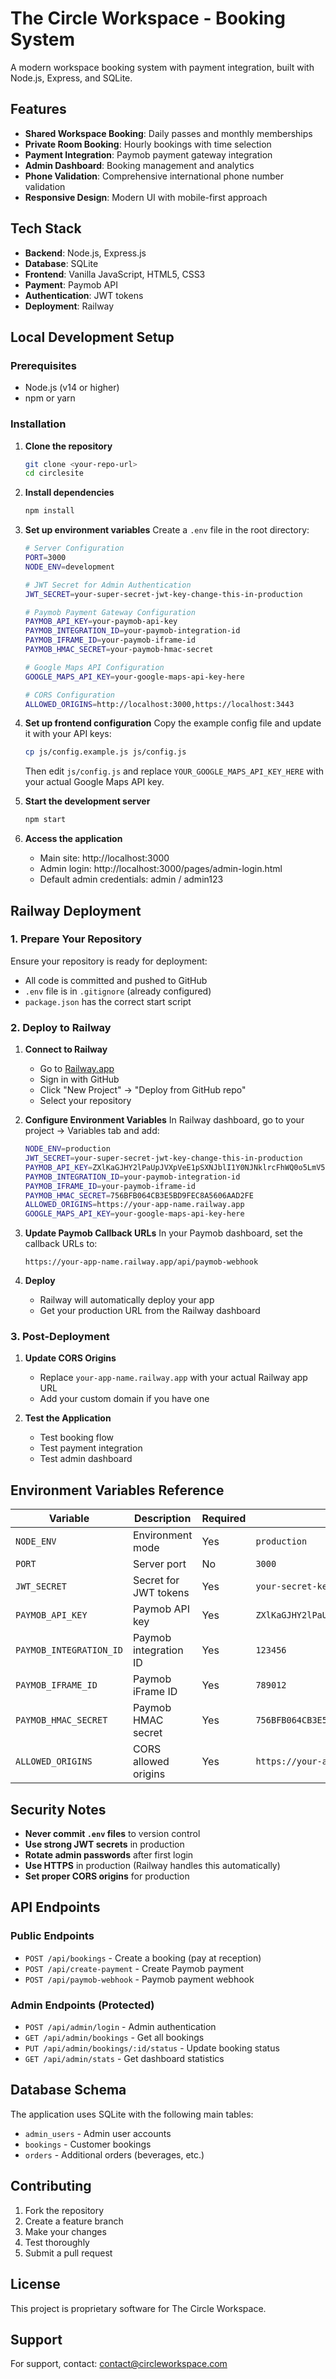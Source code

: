 # The Circle Workspace - Booking System

A modern workspace booking system with payment integration, built with Node.js, Express, and SQLite.

## Features

- **Shared Workspace Booking**: Daily passes and monthly memberships
- **Private Room Booking**: Hourly bookings with time selection
- **Payment Integration**: Paymob payment gateway integration
- **Admin Dashboard**: Booking management and analytics
- **Phone Validation**: Comprehensive international phone number validation
- **Responsive Design**: Modern UI with mobile-first approach

## Tech Stack

- **Backend**: Node.js, Express.js
- **Database**: SQLite
- **Frontend**: Vanilla JavaScript, HTML5, CSS3
- **Payment**: Paymob API
- **Authentication**: JWT tokens
- **Deployment**: Railway

## Local Development Setup

### Prerequisites
- Node.js (v14 or higher)
- npm or yarn

### Installation

1. **Clone the repository**
   ```bash
   git clone <your-repo-url>
   cd circlesite
   ```

2. **Install dependencies**
   ```bash
   npm install
   ```

3. **Set up environment variables**
   Create a `.env` file in the root directory:
   ```bash
   # Server Configuration
   PORT=3000
   NODE_ENV=development

   # JWT Secret for Admin Authentication
   JWT_SECRET=your-super-secret-jwt-key-change-this-in-production

   # Paymob Payment Gateway Configuration
   PAYMOB_API_KEY=your-paymob-api-key
   PAYMOB_INTEGRATION_ID=your-paymob-integration-id
   PAYMOB_IFRAME_ID=your-paymob-iframe-id
   PAYMOB_HMAC_SECRET=your-paymob-hmac-secret

   # Google Maps API Configuration
   GOOGLE_MAPS_API_KEY=your-google-maps-api-key-here

   # CORS Configuration
   ALLOWED_ORIGINS=http://localhost:3000,https://localhost:3443
   ```

4. **Set up frontend configuration**
   Copy the example config file and update it with your API keys:
   ```bash
   cp js/config.example.js js/config.js
   ```
   Then edit `js/config.js` and replace `YOUR_GOOGLE_MAPS_API_KEY_HERE` with your actual Google Maps API key.

4. **Start the development server**
   ```bash
   npm start
   ```

5. **Access the application**
   - Main site: http://localhost:3000
   - Admin login: http://localhost:3000/pages/admin-login.html
   - Default admin credentials: admin / admin123

## Railway Deployment

### 1. Prepare Your Repository

Ensure your repository is ready for deployment:
- All code is committed and pushed to GitHub
- `.env` file is in `.gitignore` (already configured)
- `package.json` has the correct start script

### 2. Deploy to Railway

1. **Connect to Railway**
   - Go to [Railway.app](https://railway.app)
   - Sign in with GitHub
   - Click "New Project" → "Deploy from GitHub repo"
   - Select your repository

2. **Configure Environment Variables**
   In Railway dashboard, go to your project → Variables tab and add:

   ```bash
   NODE_ENV=production
   JWT_SECRET=your-super-secret-jwt-key-change-this-in-production
   PAYMOB_API_KEY=ZXlKaGJHY2lPaUpJVXpVeE1pSXNJblI1Y0NJNklrcFhWQ0o5LmV5SmpiR0Z6Y3lJNklrMWxjbU5vWVc1MElpd2ljSEp2Wm1sc1pWOXdheUk2TVRBM01EY3pNQ3dpYm1GdFpTSTZJbWx1YVhScFlXd2lmUS42SnY4SjM1N2VrTTlVTTBxUEVsc3RNdG4yUDdUMnZjTGFYVVdlaEpDVXhpSDF5R09Yc2lqbGc2MHRkZXp1SWlxU2VQQVBMeE13SEFVWUZaWWdzOGNlZw==
   PAYMOB_INTEGRATION_ID=your-paymob-integration-id
   PAYMOB_IFRAME_ID=your-paymob-iframe-id
   PAYMOB_HMAC_SECRET=756BFB064CB3E5BD9FEC8A5606AAD2FE
   ALLOWED_ORIGINS=https://your-app-name.railway.app
   GOOGLE_MAPS_API_KEY=your-google-maps-api-key-here
   ```

3. **Update Paymob Callback URLs**
   In your Paymob dashboard, set the callback URLs to:
   ```
   https://your-app-name.railway.app/api/paymob-webhook
   ```

4. **Deploy**
   - Railway will automatically deploy your app
   - Get your production URL from the Railway dashboard

### 3. Post-Deployment

1. **Update CORS Origins**
   - Replace `your-app-name.railway.app` with your actual Railway app URL
   - Add your custom domain if you have one

2. **Test the Application**
   - Test booking flow
   - Test payment integration
   - Test admin dashboard

## Environment Variables Reference

| Variable | Description | Required | Example |
|----------|-------------|----------|---------|
| `NODE_ENV` | Environment mode | Yes | `production` |
| `PORT` | Server port | No | `3000` |
| `JWT_SECRET` | Secret for JWT tokens | Yes | `your-secret-key` |
| `PAYMOB_API_KEY` | Paymob API key | Yes | `ZXlKaGJHY2lPaUpJVXpVeE1pSXNJblI1Y0NJNklrcFhWQ0o5...` |
| `PAYMOB_INTEGRATION_ID` | Paymob integration ID | Yes | `123456` |
| `PAYMOB_IFRAME_ID` | Paymob iFrame ID | Yes | `789012` |
| `PAYMOB_HMAC_SECRET` | Paymob HMAC secret | Yes | `756BFB064CB3E5BD9FEC8A5606AAD2FE` |
| `ALLOWED_ORIGINS` | CORS allowed origins | Yes | `https://your-app.railway.app` |

## Security Notes

- **Never commit `.env` files** to version control
- **Use strong JWT secrets** in production
- **Rotate admin passwords** after first login
- **Use HTTPS** in production (Railway handles this automatically)
- **Set proper CORS origins** for production

## API Endpoints

### Public Endpoints
- `POST /api/bookings` - Create a booking (pay at reception)
- `POST /api/create-payment` - Create Paymob payment
- `POST /api/paymob-webhook` - Paymob payment webhook

### Admin Endpoints (Protected)
- `POST /api/admin/login` - Admin authentication
- `GET /api/admin/bookings` - Get all bookings
- `PUT /api/admin/bookings/:id/status` - Update booking status
- `GET /api/admin/stats` - Get dashboard statistics

## Database Schema

The application uses SQLite with the following main tables:
- `admin_users` - Admin user accounts
- `bookings` - Customer bookings
- `orders` - Additional orders (beverages, etc.)

## Contributing

1. Fork the repository
2. Create a feature branch
3. Make your changes
4. Test thoroughly
5. Submit a pull request

## License

This project is proprietary software for The Circle Workspace.

## Support

For support, contact: contact@circleworkspace.com
